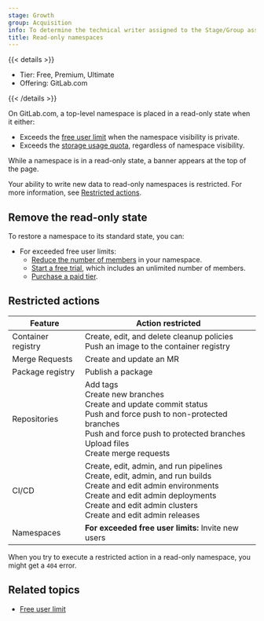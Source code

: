 ```yaml
---
stage: Growth
group: Acquisition
info: To determine the technical writer assigned to the Stage/Group associated with this page, see https://handbook.gitlab.com/handbook/product/ux/technical-writing/#assignments
title: Read-only namespaces
---
```


{{< details >}}

- Tier: Free, Premium, Ultimate
- Offering: GitLab.com

{{< /details >}}

On GitLab.com, a top-level namespace is placed in a read-only state when it either:

- Exceeds the [free user limit](free_user_limit.md) when the namespace visibility is private.
- Exceeds the [storage usage quota](storage_usage_quotas.md), regardless of namespace visibility.

While a namespace is in a read-only state, a banner appears at the
top of the page.

Your ability to write new data to read-only namespaces is restricted. For more
information, see [Restricted actions](#restricted-actions).

## Remove the read-only state

To restore a namespace to its standard state, you can:

- For exceeded free user limits:
  - [Reduce the number of members](free_user_limit.md#manage-members-in-your-group-namespace) in your namespace.
  - [Start a free trial](https://gitlab.com/-/trial_registrations/new), which includes an unlimited number of members.
  - [Purchase a paid tier](https://about.gitlab.com/pricing/).

## Restricted actions

| Feature | Action restricted |
|---------|-------------------|
| Container registry | Create, edit, and delete cleanup policies <br> Push an image to the container registry |
| Merge Requests | Create and update an MR |
| Package registry | Publish a package |
| Repositories | Add tags <br> Create new branches <br> Create and update commit status <br> Push and force push to non-protected branches <br> Push and force push to protected branches <br> Upload files <br> Create merge requests |
| CI/CD | Create, edit, admin, and run pipelines <br>  Create, edit, admin, and run builds <br>  Create and edit admin environments <br> Create and edit admin deployments <br>  Create and edit admin clusters <br> Create and edit admin releases |
| Namespaces | **For exceeded free user limits:** Invite new users |

When you try to execute a restricted action in a read-only namespace, you might get a `404` error.

## Related topics

- [Free user limit](free_user_limit.md)
